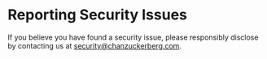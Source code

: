 # Reporting Security Issues

If you believe you have found a security issue, please responsibly disclose by contacting us at <security@chanzuckerberg.com>.
